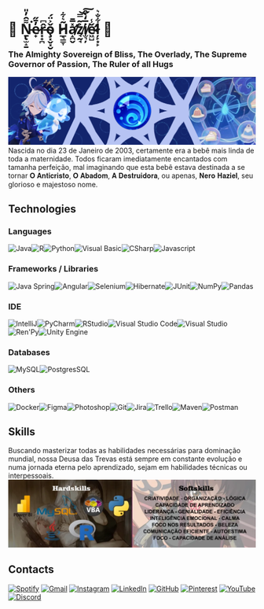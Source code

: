 # 🖤 Ṉ̵̢̫̝̱͌̑̓̎͘e̷̟̓̄̋r̵͓̟̪̂͆ǒ̴̧͓̬͓̮͐̈́  H̷̲͉͇̞͂͛͋a̸̛̝̪̬̽̅̄z̸̘̰̘͐͂̿͝͠i̸̫͉̦̅̒̀̂ě̷̛͖̺̾ļ̷̙͙̙͋̐͛ 🖤

### The Almighty Sovereign of Bliss, The Overlady, The Supreme Governor of Passion, The Ruler of all Hugs 
<img src="FurinaGithub.png" />
Nascida no dia 23 de Janeiro de 2003, certamente era a bebê mais linda de toda a maternidade. Todos ficaram imediatamente encantados com tamanha perfeição, mal imaginando que esta bebê estava destinada a se tornar 𝐎 𝐀𝐧𝐭𝐢𝐜𝐫𝐢𝐬𝐭𝐨, 𝐎 𝐀𝐛𝐚𝐝𝐨𝐦, 𝐀 𝐃𝐞𝐬𝐭𝐫𝐮𝐢𝐝𝐨𝐫𝐚, ou apenas, 𝐍𝐞𝐫𝐨 𝐇𝐚𝐳𝐢𝐞𝐥, seu glorioso e majestoso nome.

## Technologies
### Languages
<img src="https://cdn.jsdelivr.net/gh/devicons/devicon@latest/icons/java/java-original.svg" alt="Java" width="7.5%"/><img src="https://cdn.jsdelivr.net/gh/devicons/devicon@latest/icons/r/r-original.svg" alt="R" width="7.5%"/><img src="https://cdn.jsdelivr.net/gh/devicons/devicon@latest/icons/python/python-original.svg" alt="Python" width="7.5%"/><img src="https://cdn.jsdelivr.net/gh/devicons/devicon@latest/icons/visualbasic/visualbasic-original.svg" alt="Visual Basic" width="7.5%"/><img src="https://cdn.jsdelivr.net/gh/devicons/devicon@latest/icons/csharp/csharp-original.svg" alt="CSharp" width="7.5%"/><img src="https://cdn.jsdelivr.net/gh/devicons/devicon@latest/icons/javascript/javascript-original.svg" alt="Javascript" width="7.5%"/>

### Frameworks / Libraries
<img src="https://cdn.jsdelivr.net/gh/devicons/devicon@latest/icons/spring/spring-original.svg" alt="Java Spring" width="7.5%" /><img src="https://cdn.jsdelivr.net/gh/devicons/devicon@latest/icons/angular/angular-original.svg" alt="Angular" width="7.5%"/><img src="https://cdn.jsdelivr.net/gh/devicons/devicon@latest/icons/selenium/selenium-original.svg" alt="Selenium" width="7.5%" /><img src="https://cdn.jsdelivr.net/gh/devicons/devicon@latest/icons/hibernate/hibernate-original.svg" alt="Hibernate" width="7.5%" /><img src="https://cdn.jsdelivr.net/gh/devicons/devicon@latest/icons/junit/junit-original-wordmark.svg" width="7.5%" alt="JUnit" /><img src="https://cdn.jsdelivr.net/gh/devicons/devicon@latest/icons/numpy/numpy-original.svg" alt="NumPy" width="7.5%" /><img src="https://cdn.jsdelivr.net/gh/devicons/devicon@latest/icons/pandas/pandas-original.svg" alt="Pandas" width="7.5%" />

### IDE
<img src="https://cdn.jsdelivr.net/gh/devicons/devicon@latest/icons/intellij/intellij-original.svg" alt="IntelliJ" width="7.5%" /><img src="https://cdn.jsdelivr.net/gh/devicons/devicon@latest/icons/pycharm/pycharm-original.svg" alt="PyCharm" width="7.5%" /><img src="https://cdn.jsdelivr.net/gh/devicons/devicon@latest/icons/rstudio/rstudio-original.svg" alt="RStudio" width="7.5%" /><img src="https://cdn.jsdelivr.net/gh/devicons/devicon@latest/icons/vscode/vscode-original.svg" alt="Visual Studio Code" width="7.5%" /><img src="https://cdn.jsdelivr.net/gh/devicons/devicon@latest/icons/visualstudio/visualstudio-original.svg" alt="Visual Studio" width="7.5%" /><img src="https://cdn.jsdelivr.net/gh/devicons/devicon@latest/icons/renpy/renpy-original.svg" alt="Ren'Py" width="7.5%" /><img src="https://cdn.jsdelivr.net/gh/devicons/devicon@latest/icons/unity/unity-original.svg" alt="Unity Engine" width="7.5%" />        
          

### Databases
<img src="https://cdn.jsdelivr.net/gh/devicons/devicon@latest/icons/mysql/mysql-original.svg" alt="MySQL" width="7.5%" /><img src="https://cdn.jsdelivr.net/gh/devicons/devicon@latest/icons/postgresql/postgresql-original.svg" alt="PostgresSQL" width="7.5%" />
          

### Others
<img src="https://cdn.jsdelivr.net/gh/devicons/devicon@latest/icons/docker/docker-original.svg" alt="Docker" width="7.5%"/><img src="https://cdn.jsdelivr.net/gh/devicons/devicon@latest/icons/figma/figma-original.svg" alt="Figma" width="7.5%" /><img src="https://cdn.jsdelivr.net/gh/devicons/devicon@latest/icons/photoshop/photoshop-original.svg" alt="Photoshop" width="7.5%" /><img src="https://cdn.jsdelivr.net/gh/devicons/devicon@latest/icons/git/git-original.svg" alt="Git" width="7.5%" /><img src="https://cdn.jsdelivr.net/gh/devicons/devicon@latest/icons/jira/jira-original.svg" alt="Jira" width="7.5%" /><img src="https://cdn.jsdelivr.net/gh/devicons/devicon@latest/icons/trello/trello-original.svg" alt="Trello" width="7.5%" /><img src="https://cdn.jsdelivr.net/gh/devicons/devicon@latest/icons/maven/maven-original.svg" alt="Maven" width="7.5%" /><img src="https://cdn.jsdelivr.net/gh/devicons/devicon@latest/icons/postman/postman-original.svg" alt="Postman" width="7.5%" />
          

## Skills
Buscando masterizar todas as habilidades necessárias para dominação mundial, nossa Deusa das Trevas está sempre em constante evolução e numa jornada eterna pelo aprendizado, sejam em habilidades técnicas ou interpessoais.
<img src="imagem_2024-09-04_193015821.png" />


## Contacts

<a href="https://open.spotify.com/user/rnmdyh1dne48gnanz7zumaqq6?si=6722f1ba6eba4722" target="_blank" >![Spotify](https://img.shields.io/badge/Spotify-1ED760?style=for-the-badge&logo=spotify&logoColor=white)</a>
<a href="HazielNero@gmail.com" target="_blank">![Gmail](https://img.shields.io/badge/Gmail-D14836?style=for-the-badge&logo=gmail&logoColor=white)</a>
<a href="https://www.instagram.com/ndarlingmoon/" target="_blank">![Instagram](https://img.shields.io/badge/Instagram-%23E4405F.svg?style=for-the-badge&logo=Instagram&logoColor=white)</a>
<a href="https://www.linkedin.com/in/nerohaziel/" target="_blank">![LinkedIn](https://img.shields.io/badge/linkedin-%230077B5.svg?style=for-the-badge&logo=linkedin&logoColor=white)</a>
<a href="https://github.com/HepoHB" target="_blank">![GitHub](https://img.shields.io/badge/github-%23121011.svg?style=for-the-badge&logo=github&logoColor=white)</a>
<a href="https://br.pinterest.com/NDarlingMoon/" target="_blank">![Pinterest](https://img.shields.io/badge/Pinterest-%23E60023.svg?style=for-the-badge&logo=Pinterest&logoColor=white)</a>
<a href="https://www.youtube.com/@NDarlingMoon" target="_blank">![YouTube](https://img.shields.io/badge/YouTube-%23FF0000.svg?style=for-the-badge&logo=YouTube&logoColor=white)</a>
<a href="https://discord.gg/pEgEPVcZmj" target="_blank">![Discord](https://img.shields.io/badge/Discord-%235865F2.svg?style=for-the-badge&logo=discord&logoColor=white)</a>
